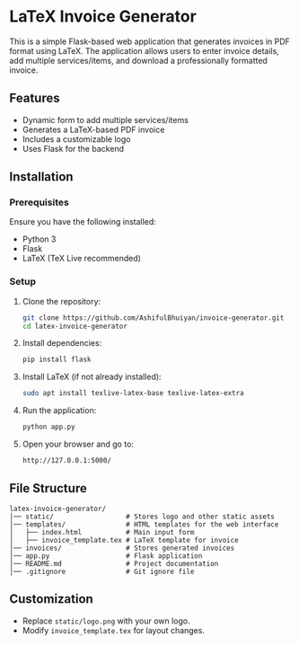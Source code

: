 # LaTeX Invoice Generator

This is a simple Flask-based web application that generates invoices in PDF format using LaTeX. The application allows users to enter invoice details, add multiple services/items, and download a professionally formatted invoice.

## Features
- Dynamic form to add multiple services/items
- Generates a LaTeX-based PDF invoice
- Includes a customizable logo
- Uses Flask for the backend

## Installation
### Prerequisites
Ensure you have the following installed:
- Python 3
- Flask
- LaTeX (TeX Live recommended)

### Setup
1. Clone the repository:
   ```bash
   git clone https://github.com/AshifulBhuiyan/invoice-generator.git
   cd latex-invoice-generator
   ```
2. Install dependencies:
   ```bash
   pip install flask
   ```
3. Install LaTeX (if not already installed):
   ```bash
   sudo apt install texlive-latex-base texlive-latex-extra
   ```
4. Run the application:
   ```bash
   python app.py
   ```
5. Open your browser and go to:
   ```
   http://127.0.0.1:5000/
   ```

## File Structure
```
latex-invoice-generator/
│── static/                  # Stores logo and other static assets
│── templates/               # HTML templates for the web interface
│   ├── index.html           # Main input form
│   ├── invoice_template.tex # LaTeX template for invoice
│── invoices/                # Stores generated invoices
│── app.py                   # Flask application
│── README.md                # Project documentation
│── .gitignore               # Git ignore file
```

## Customization
- Replace `static/logo.png` with your own logo.
- Modify `invoice_template.tex` for layout changes.